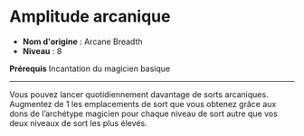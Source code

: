 # Amplitude arcanique

 * **Nom d'origine** : Arcane Breadth
 * **Niveau** : 8


<p><strong>Prérequis</strong> Incantation du magicien basique</p>
<hr>
<p>Vous pouvez lancer quotidiennement davantage de sorts arcaniques. Augmentez de 1 les emplacements de sort que vous obtenez grâce aux dons de l’archétype magicien pour chaque niveau de sort autre que vos deux niveaux de sort les plus élevés.</p>